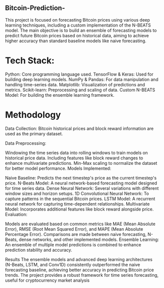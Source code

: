 ## Bitcoin-Prediction-

This project is focused on forecasting Bitcoin prices using various deep learning techniques, including a custom implementation of the N-BEATS model. The main objective is to build an ensemble of forecasting models to predict future Bitcoin prices based on historical data, aiming to achieve higher accuracy than standard baseline models like naive forecasting.

# Tech Stack:
Python: Core programming language used.
TensorFlow & Keras: Used for building deep learning models.
NumPy & Pandas: For data manipulation and handling time-series data.
Matplotlib: Visualization of predictions and metrics.
Scikit-learn: Preprocessing and scaling of data.
Custom N-BEATS Model: For building the ensemble learning framework.

# Methodology
Data Collection: Bitcoin historical prices and block reward information are used as the primary dataset.

Data Preprocessing:

Windowing the time series data into rolling windows to train models on historical price data.
Including features like block reward changes to enhance multivariate predictions.
Min-Max scaling to normalize the dataset for better model performance.
Models Implemented:

Naive Baseline: Predicts the next timestep's price as the current timestep's price.
N-Beats Model: A neural network-based forecasting model designed for time series data.
Dense Neural Network: Several variations with different window sizes and horizon setups.
1D Convolutional Neural Network: To capture patterns in the sequential Bitcoin prices.
LSTM Model: A recurrent neural network for capturing time-dependent relationships.
Multivariate Model: Incorporates additional features like block reward alongside price.
Evaluation:

Models are evaluated based on common metrics like MAE (Mean Absolute Error), RMSE (Root Mean Squared Error), and MAPE (Mean Absolute Percentage Error).
Comparisons are made between naive forecasting, N-Beats, dense networks, and other implemented models.
Ensemble Learning: An ensemble of multiple model predictions is combined to enhance prediction stability and accuracy.

Results
The ensemble models and advanced deep learning architectures (N-Beats, LSTM, and Conv1D) consistently outperformed the naive forecasting baseline, achieving better accuracy in predicting Bitcoin price trends. The project provides a robust framework for time series forecasting, useful for cryptocurrency market analysis

